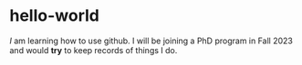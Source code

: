 # hello-world
*I* am learning how to use github. I will be joining a PhD program in Fall 2023 and would **try** to keep records of things I do. 
